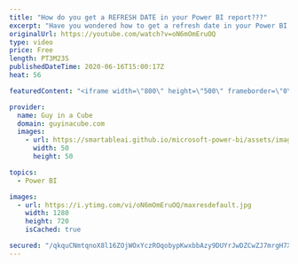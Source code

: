 ```yaml
---
title: "How do you get a REFRESH DATE in your Power BI report???"
excerpt: "Have you wondered how to get a refresh date in your Power BI report? Adam looks at an easy way to do that with a little Power Query.  📢 Become a member: https://guyinacu.be/membership   *******************  Want to take your Power BI skills to the next level? We have training courses available to help"
originalUrl: https://youtube.com/watch?v=oN6mOmEruOQ
type: video
price: Free
length: PT3M23S
publishedDateTime: 2020-06-16T15:00:17Z
heat: 56

featuredContent: "<iframe width=\"800\" height=\"500\" frameborder=\"0\" src=\"https://www.youtube.com/embed/oN6mOmEruOQ\" allow=\"accelerometer; autoplay; encrypted-media; gyroscope; picture-in-picture\" allowfullscreen></iframe>"

provider:
  name: Guy in a Cube
  domain: guyinacube.com
  images:
    - url: https://smartableai.github.io/microsoft-power-bi/assets/images/organizations/guyinacube.com-50x50.jpg
      width: 50
      height: 50

topics:
  - Power BI

images:
  - url: https://i.ytimg.com/vi/oN6mOmEruOQ/maxresdefault.jpg
    width: 1280
    height: 720
    isCached: true

secured: "/qkquCNmtqnoX8l16ZOjWOxYczROqobypKwxbbAzy9DUYrJwDZCwZJ7mrgH7XJkX2i0CIn9BCczv4ZLWGA9da4ufBWpnpLEsJTQ6ZJb86mthCbl+6NAAzG84N7sWrlC0MFMUq2TZAErLxy4RKYKTRKN4YFTq4c++x1zW7Oq7ovRTFy8NSQCiz39RaRRG7EZpCYLR8nhciCL+sJvHsOV+JnJB63EfgfEFMih23Rr6xRIa7zvOOXBNY0DEuKNcmDVwjz/L1BTZxnGUHbUevUUh+mmd1bYytt/PMRtEJcvip+4srIyhQHYxjpqAt9brs6FMXF68mX5aaJpcRyEYB0ZZ3lDHzHVk5o+FBi51wHsxDk1c3LZSOLQl11T7+yz78ixWS/5DJVwSjxxgmmyPx1qdYUe42Jb6PMRrz+1nLWmzS8g=;sXJVGDl2R8IgMWCSFRB1qw=="
---
```


